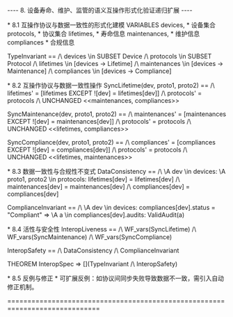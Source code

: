 ---- 8. 设备寿命、维护、监管的语义互操作形式化验证递归扩展 ----

\* 8.1 互操作协议与数据一致性的形式化建模
VARIABLES
    devices,         \* 设备集合
    protocols,       \* 协议集合
    lifetimes,       \* 寿命信息
    maintenances,    \* 维护信息
    compliances      \* 合规信息

TypeInvariant ==
    /\ devices \in SUBSET Device
    /\ protocols \in SUBSET Protocol
    /\ lifetimes \in [devices -> Lifetime]
    /\ maintenances \in [devices -> Maintenance]
    /\ compliances \in [devices -> Compliance]

\* 8.2 互操作协议与数据一致性操作
SyncLifetime(dev, proto1, proto2) ==
    /\ lifetimes' = [lifetimes EXCEPT ![dev] = lifetimes[dev]]
    /\ protocols' = protocols
    /\ UNCHANGED <<maintenances, compliances>>

SyncMaintenance(dev, proto1, proto2) ==
    /\ maintenances' = [maintenances EXCEPT ![dev] = maintenances[dev]]
    /\ protocols' = protocols
    /\ UNCHANGED <<lifetimes, compliances>>

SyncCompliance(dev, proto1, proto2) ==
    /\ compliances' = [compliances EXCEPT ![dev] = compliances[dev]]
    /\ protocols' = protocols
    /\ UNCHANGED <<lifetimes, maintenances>>

\* 8.3 数据一致性与合规性不变式
DataConsistency ==
    /\ \A dev \in devices:
        \A proto1, proto2 \in protocols:
            lifetimes[dev] = lifetimes[dev]
            /\ maintenances[dev] = maintenances[dev]
            /\ compliances[dev] = compliances[dev]

ComplianceInvariant ==
    /\ \A dev \in devices:
        compliances[dev].status = "Compliant" => \A a \in compliances[dev].audits: ValidAudit(a)

\* 8.4 活性与安全性
InteropLiveness ==
    /\ WF_vars(SyncLifetime)
    /\ WF_vars(SyncMaintenance)
    /\ WF_vars(SyncCompliance)

InteropSafety ==
    /\ DataConsistency
    /\ ComplianceInvariant

THEOREM InteropSpec => [](TypeInvariant /\ InteropSafety)

\* 8.5 反例与修正
\* 可扩展反例：如协议间同步失败导致数据不一致，需引入自动修正机制。

=============================================================================
